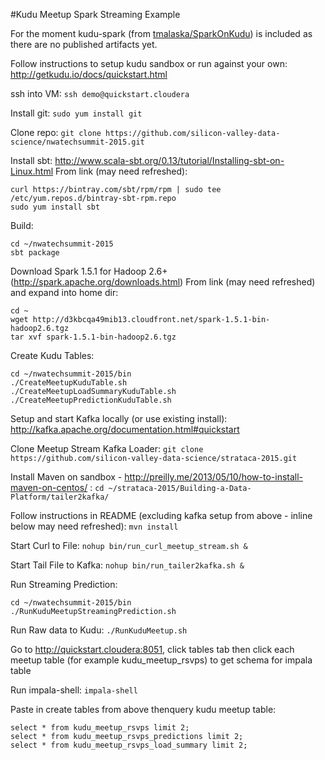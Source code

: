 #Kudu Meetup Spark Streaming Example

For the moment kudu-spark (from [tmalaska/SparkOnKudu](https://github.com/tmalaska/SparkOnKudu)) is included as there are no published artifacts yet.

Follow instructions to setup kudu sandbox or run against your own:
http://getkudu.io/docs/quickstart.html

ssh into VM:
`ssh demo@quickstart.cloudera`

Install git:
`sudo yum install git`

Clone repo:
`git clone https://github.com/silicon-valley-data-science/nwatechsummit-2015.git`

Install sbt:
http://www.scala-sbt.org/0.13/tutorial/Installing-sbt-on-Linux.html
From link (may need refreshed):
```
curl https://bintray.com/sbt/rpm/rpm | sudo tee /etc/yum.repos.d/bintray-sbt-rpm.repo
sudo yum install sbt
```

Build:
```
cd ~/nwatechsummit-2015
sbt package
```

Download Spark 1.5.1 for Hadoop 2.6+ (http://spark.apache.org/downloads.html)
From link (may need refreshed) and expand into home dir:
```
cd ~
wget http://d3kbcqa49mib13.cloudfront.net/spark-1.5.1-bin-hadoop2.6.tgz
tar xvf spark-1.5.1-bin-hadoop2.6.tgz
```

Create Kudu Tables:
```
cd ~/nwatechsummit-2015/bin
./CreateMeetupKuduTable.sh
./CreateMeetupLoadSummaryKuduTable.sh
./CreateMeetupPredictionKuduTable.sh
```

Setup and start Kafka locally (or use existing install):
http://kafka.apache.org/documentation.html#quickstart

Clone Meetup Stream Kafka Loader:
`git clone https://github.com/silicon-valley-data-science/strataca-2015.git`

Install Maven on sandbox - http://preilly.me/2013/05/10/how-to-install-maven-on-centos/ :
`cd ~/strataca-2015/Building-a-Data-Platform/tailer2kafka/`

Follow instructions in README (excluding kafka setup from above - inline below may need refreshed):
`mvn install`

Start Curl to File:
`nohup bin/run_curl_meetup_stream.sh &`

Start Tail File to Kafka:
`nohup bin/run_tailer2kafka.sh &`

Run Streaming Prediction:
```
cd ~/nwatechsummit-2015/bin
./RunKuduMeetupStreamingPrediction.sh
```

Run Raw data to Kudu:
`./RunKuduMeetup.sh`

Go to http://quickstart.cloudera:8051, click tables tab then click each meetup table (for example  kudu_meetup_rsvps) to get schema for impala table

Run impala-shell:
`impala-shell`

Paste in create tables from above thenquery kudu meetup table:
```
select * from kudu_meetup_rsvps limit 2;
select * from kudu_meetup_rsvps_predictions limit 2;
select * from kudu_meetup_rsvps_load_summary limit 2;
```

